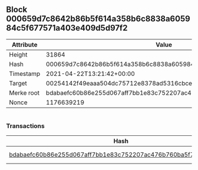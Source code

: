 ## Block 000659d7c8642b86b5f614a358b6c8838a605984c5f677571a403e409d5d97f2

Attribute | Value
--- | ---
Height | 31864
Hash | 000659d7c8642b86b5f614a358b6c8838a605984c5f677571a403e409d5d97f2
Timestamp | 2021-04-22T13:21:42+00:00
Target | 00254142f49eaaa504dc75712e8378ad5316cbcead634704b3734b6271167cc4
Merke root | bdabaefc60b86e255d067aff7bb1e83c752207ac476b760ba5f7fda5251ffabb
Nonce | 1176639219

```

```

### Transactions

Hash | Amount
--- | ---
[bdabaefc60b86e255d067aff7bb1e83c752207ac476b760ba5f7fda5251ffabb](bdabaefc60b86e255d067aff7bb1e83c752207ac476b760ba5f7fda5251ffabb.md) | 10.00000000 SKEPTI 
